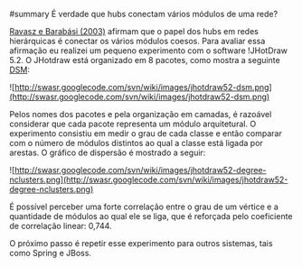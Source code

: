 ﻿#summary É verdade que hubs conectam vários módulos de uma rede?

[Ravasz e Barabási (2003)](ReviewRavasz2003.md) afirmam que o papel dos hubs em redes hierárquicas é conectar os vários módulos coesos. Para avaliar essa afirmação eu realizei um pequeno experimento com o software !JHotDraw 5.2. O JHotdraw está organizado em 8 pacotes, como mostra a seguinte [DSM](http://en.wikipedia.org/wiki/Dependency_Structure_Matrix):

![http://swasr.googlecode.com/svn/wiki/images/jhotdraw52-dsm.png](http://swasr.googlecode.com/svn/wiki/images/jhotdraw52-dsm.png)

Pelos nomes dos pacotes e pela organização em camadas, é razoável considerar que cada pacote representa um módulo arquitetural. O experimento consistiu em medir o grau de cada classe e então comparar com o número de módulos distintos ao qual a classe está ligada por arestas. O gráfico de dispersão é mostrado a seguir:

![http://swasr.googlecode.com/svn/wiki/images/jhotdraw52-degree-nclusters.png](http://swasr.googlecode.com/svn/wiki/images/jhotdraw52-degree-nclusters.png)

É possível perceber uma forte correlação entre o grau de um vértice e a quantidade de módulos ao qual ele se liga, que é reforçada pelo coeficiente de correlação linear: 0,744.

O próximo passo é repetir esse experimento para outros sistemas, tais como Spring e JBoss.